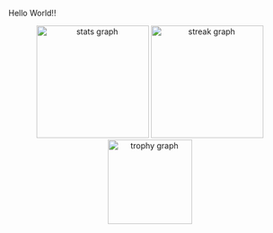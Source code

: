 <p align="left">Hello World!!</p>

<div align="center">
  <img src="https://github-readme-stats.vercel.app/api?username=aanogueira&hide_title=true&hide_rank=false&show_icons=true&include_all_commits=true&count_private=true&disable_animations=false&theme=rose_pine&locale=en&hide_border=true&order=1" height="200" alt="stats graph"  />
  <img src="https://streak-stats.demolab.com?user=aanogueira&locale=en&mode=daily&theme=rose_pine&hide_border=true&border_radius=0&order=3" height="200" alt="streak graph"  />
  <img src="https://github-profile-trophy.vercel.app?username=aanogueira&theme=oldie&column=-1&row=1&margin-w=8&margin-h=8&no-bg=true&no-frame=true&order=4" height="150" alt="trophy graph"  />
</div>

###
